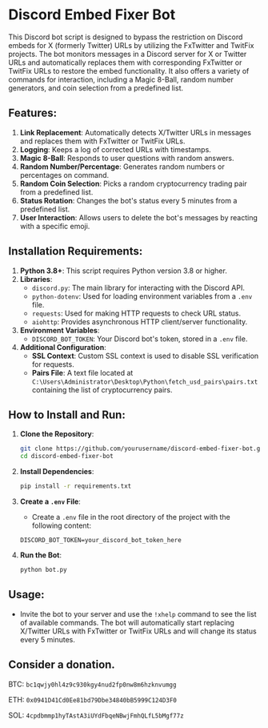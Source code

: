 # Discord Embed Fixer Bot

This Discord bot script is designed to bypass the restriction on Discord embeds for X (formerly Twitter) URLs by utilizing the FxTwitter and TwitFix projects. The bot monitors messages in a Discord server for X or Twitter URLs and automatically replaces them with corresponding FxTwitter or TwitFix URLs to restore the embed functionality. It also offers a variety of commands for interaction, including a Magic 8-Ball, random number generators, and coin selection from a predefined list.

## Features:
1. **Link Replacement**: Automatically detects X/Twitter URLs in messages and replaces them with FxTwitter or TwitFix URLs.
2. **Logging**: Keeps a log of corrected URLs with timestamps.
3. **Magic 8-Ball**: Responds to user questions with random answers.
4. **Random Number/Percentage**: Generates random numbers or percentages on command.
5. **Random Coin Selection**: Picks a random cryptocurrency trading pair from a predefined list.
6. **Status Rotation**: Changes the bot's status every 5 minutes from a predefined list.
7. **User Interaction**: Allows users to delete the bot's messages by reacting with a specific emoji.

## Installation Requirements:
1. **Python 3.8+**: This script requires Python version 3.8 or higher.
2. **Libraries**:
    - `discord.py`: The main library for interacting with the Discord API.
    - `python-dotenv`: Used for loading environment variables from a `.env` file.
    - `requests`: Used for making HTTP requests to check URL status.
    - `aiohttp`: Provides asynchronous HTTP client/server functionality.
3. **Environment Variables**:
    - `DISCORD_BOT_TOKEN`: Your Discord bot's token, stored in a `.env` file.
4. **Additional Configuration**:
    - **SSL Context**: Custom SSL context is used to disable SSL verification for requests.
    - **Pairs File**: A text file located at `C:\Users\Administrator\Desktop\Python\fetch_usd_pairs\pairs.txt` containing the list of cryptocurrency pairs.

## How to Install and Run:
1. **Clone the Repository**:
    ```bash
    git clone https://github.com/yourusername/discord-embed-fixer-bot.git
    cd discord-embed-fixer-bot
    ```

2. **Install Dependencies**:
    ```bash
    pip install -r requirements.txt
    ```

3. **Create a `.env` File**:
    - Create a `.env` file in the root directory of the project with the following content:
    ```
    DISCORD_BOT_TOKEN=your_discord_bot_token_here
    ```

4. **Run the Bot**:
    ```bash
    python bot.py
    ```

## Usage:
- Invite the bot to your server and use the `!xhelp` command to see the list of available commands. The bot will automatically start replacing X/Twitter URLs with FxTwitter or TwitFix URLs and will change its status every 5 minutes.

## Consider a donation.

BTC: `bc1qwjy0hl4z9c930kgy4nud2fp0nw8m6hzknvumgg`

ETH: `0x0941D41Cd0Ee81bd79Dbe34840bB5999C124D3F0`

SOL: `4cpdbmmp1hyTAstA3iUYdFbqeNBwjFmhQLfL5bMgf77z`
